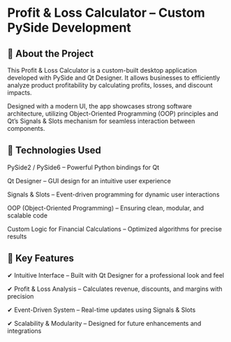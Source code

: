 # Profit & Loss Calculator – Custom PySide Development

## 🚀 About the Project
This Profit & Loss Calculator is a custom-built desktop application developed with PySide and Qt Designer. It allows businesses to efficiently analyze product profitability by calculating profits, losses, and discount impacts.

Designed with a modern UI, the app showcases strong software architecture, utilizing Object-Oriented Programming (OOP) principles and Qt’s Signals & Slots mechanism for seamless interaction between components.

## 🔹 Technologies Used
PySide2 / PySide6 – Powerful Python bindings for Qt

Qt Designer – GUI design for an intuitive user experience

Signals & Slots – Event-driven programming for dynamic user interactions

OOP (Object-Oriented Programming) – Ensuring clean, modular, and scalable code

Custom Logic for Financial Calculations – Optimized algorithms for precise results

## 🎯 Key Features
✔ Intuitive Interface – Built with Qt Designer for a professional look and feel

✔ Profit & Loss Analysis – Calculates revenue, discounts, and margins with precision

✔ Event-Driven System – Real-time updates using Signals & Slots

✔ Scalability & Modularity – Designed for future enhancements and integrations
